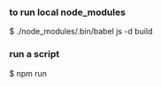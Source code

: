 ### to run local node_modules
$ ./node_modules/.bin/babel js -d build

### run a script
$ npm run <script>

### Steps to remove directory
$ git rm -r --cached MyFolder //--cached removes it from git but not the local file system
$ git commit -m "Removed folder from repository"
$ git push origin master // another branch